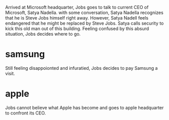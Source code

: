 Arrived at Microsoft headquarter, Jobs goes to talk to current CEO of Microsoft, Satya Nadella. 
with some conversation, Satya Nadella recognizes that he is Steve Jobs himself right away.
However, Satya Nadell feels endangered that he might be replaced by Steve Jobs. Satya calls security to kick
this old man out of this building.
Feeling confused by this absurd situation, Jobs decides where to go. 

# samsung
Still feeling disappoionted and infuratied, Jobs decides to pay Samsung a visit.  

# apple
Jobs cannot believe what Apple has become and goes to apple headquarter to confront its CEO.